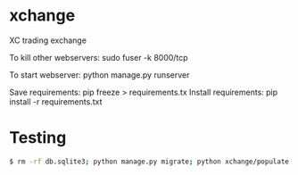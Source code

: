 # xchange
XC trading exchange

To kill other webservers:
  sudo fuser -k 8000/tcp

To start webserver: 
  python manage.py runserver

Save requirements:
  pip freeze > requirements.tx
Install requirements:
  pip install -r requirements.txt


# Testing
```bash
$ rm -rf db.sqlite3; python manage.py migrate; python xchange/populate.py
```

